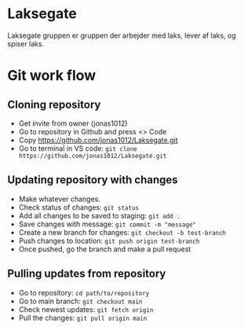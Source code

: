 # Laksegate
Laksegate gruppen er gruppen der arbejder med laks, lever af laks, og spiser laks.

# Git work flow 

## Cloning repository
* Get invite from owner (jonas1012)
* Go to repository in Github and press <> Code
* Copy https://github.com/jonas1012/Laksegate.git
* Go to terminal in VS code: `git clone https://github.com/jonas1012/Laksegate.git`

## Updating repository with changes
* Make whatever changes.
* Check status of changes: `git status`
* Add all changes to be saved to staging: `git add .`
* Save changes with message: `git commit -m "message"`
* Create a new branch for changes: `git checkout -b test-branch`
* Push changes to location: `git push origin test-branch`
* Once pushed, go the branch and make a pull request

## Pulling updates from repository
* Go to repository: `cd path/to/repository`
* Go to main branch: `git checkout main`
* Check newest updates: `git fetch origin`
* Pull the changes: `git pull origin main` 


